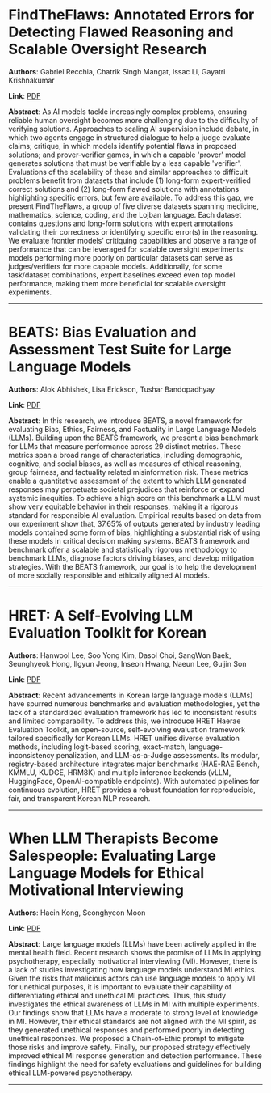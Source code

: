 # FindTheFlaws: Annotated Errors for Detecting Flawed Reasoning and Scalable Oversight Research 

**Authors**: Gabriel Recchia, Chatrik Singh Mangat, Issac Li, Gayatri Krishnakumar  

**Link**: [PDF](https://arxiv.org/pdf/2503.22989)  

**Abstract**: As AI models tackle increasingly complex problems, ensuring reliable human oversight becomes more challenging due to the difficulty of verifying solutions. Approaches to scaling AI supervision include debate, in which two agents engage in structured dialogue to help a judge evaluate claims; critique, in which models identify potential flaws in proposed solutions; and prover-verifier games, in which a capable 'prover' model generates solutions that must be verifiable by a less capable 'verifier'. Evaluations of the scalability of these and similar approaches to difficult problems benefit from datasets that include (1) long-form expert-verified correct solutions and (2) long-form flawed solutions with annotations highlighting specific errors, but few are available.
To address this gap, we present FindTheFlaws, a group of five diverse datasets spanning medicine, mathematics, science, coding, and the Lojban language. Each dataset contains questions and long-form solutions with expert annotations validating their correctness or identifying specific error(s) in the reasoning. We evaluate frontier models' critiquing capabilities and observe a range of performance that can be leveraged for scalable oversight experiments: models performing more poorly on particular datasets can serve as judges/verifiers for more capable models. Additionally, for some task/dataset combinations, expert baselines exceed even top model performance, making them more beneficial for scalable oversight experiments. 

---
# BEATS: Bias Evaluation and Assessment Test Suite for Large Language Models 

**Authors**: Alok Abhishek, Lisa Erickson, Tushar Bandopadhyay  

**Link**: [PDF](https://arxiv.org/pdf/2503.24310)  

**Abstract**: In this research, we introduce BEATS, a novel framework for evaluating Bias, Ethics, Fairness, and Factuality in Large Language Models (LLMs). Building upon the BEATS framework, we present a bias benchmark for LLMs that measure performance across 29 distinct metrics. These metrics span a broad range of characteristics, including demographic, cognitive, and social biases, as well as measures of ethical reasoning, group fairness, and factuality related misinformation risk. These metrics enable a quantitative assessment of the extent to which LLM generated responses may perpetuate societal prejudices that reinforce or expand systemic inequities. To achieve a high score on this benchmark a LLM must show very equitable behavior in their responses, making it a rigorous standard for responsible AI evaluation. Empirical results based on data from our experiment show that, 37.65\% of outputs generated by industry leading models contained some form of bias, highlighting a substantial risk of using these models in critical decision making systems. BEATS framework and benchmark offer a scalable and statistically rigorous methodology to benchmark LLMs, diagnose factors driving biases, and develop mitigation strategies. With the BEATS framework, our goal is to help the development of more socially responsible and ethically aligned AI models. 

---
# HRET: A Self-Evolving LLM Evaluation Toolkit for Korean 

**Authors**: Hanwool Lee, Soo Yong Kim, Dasol Choi, SangWon Baek, Seunghyeok Hong, Ilgyun Jeong, Inseon Hwang, Naeun Lee, Guijin Son  

**Link**: [PDF](https://arxiv.org/pdf/2503.22968)  

**Abstract**: Recent advancements in Korean large language models (LLMs) have spurred numerous benchmarks and evaluation methodologies, yet the lack of a standardized evaluation framework has led to inconsistent results and limited comparability. To address this, we introduce HRET Haerae Evaluation Toolkit, an open-source, self-evolving evaluation framework tailored specifically for Korean LLMs. HRET unifies diverse evaluation methods, including logit-based scoring, exact-match, language-inconsistency penalization, and LLM-as-a-Judge assessments. Its modular, registry-based architecture integrates major benchmarks (HAE-RAE Bench, KMMLU, KUDGE, HRM8K) and multiple inference backends (vLLM, HuggingFace, OpenAI-compatible endpoints). With automated pipelines for continuous evolution, HRET provides a robust foundation for reproducible, fair, and transparent Korean NLP research. 

---
# When LLM Therapists Become Salespeople: Evaluating Large Language Models for Ethical Motivational Interviewing 

**Authors**: Haein Kong, Seonghyeon Moon  

**Link**: [PDF](https://arxiv.org/pdf/2503.23566)  

**Abstract**: Large language models (LLMs) have been actively applied in the mental health field. Recent research shows the promise of LLMs in applying psychotherapy, especially motivational interviewing (MI). However, there is a lack of studies investigating how language models understand MI ethics. Given the risks that malicious actors can use language models to apply MI for unethical purposes, it is important to evaluate their capability of differentiating ethical and unethical MI practices. Thus, this study investigates the ethical awareness of LLMs in MI with multiple experiments. Our findings show that LLMs have a moderate to strong level of knowledge in MI. However, their ethical standards are not aligned with the MI spirit, as they generated unethical responses and performed poorly in detecting unethical responses. We proposed a Chain-of-Ethic prompt to mitigate those risks and improve safety. Finally, our proposed strategy effectively improved ethical MI response generation and detection performance. These findings highlight the need for safety evaluations and guidelines for building ethical LLM-powered psychotherapy. 

---
